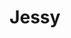 ---
title: Jessy
date: 
draft: false

# descripcion
description : Aro de plata pasante

materials: Plata 925

color: Plateado

dimensions: 0,6cm x 0,9cm

code: 01-20-0437

type: "Aros"

categories: []

price: $1.180,00

# Images
# first image will be shown in the product page
images:
  # - image: "images/path_to_image"
  # La ubicacion de las imagenes es imagenes/Aros/Aros.Solo Plata/01-20-0437-jessy
  - image: "./images/aros/solo_plata/01-20-0437-ovalo-chico_a.JPG"
  - image: "./images/aros/solo_plata/01-20-0437-ovalo-chico_b.JPG"
---